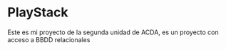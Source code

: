 # PlayStack
Este es mi proyecto de la segunda unidad de ACDA, es un proyecto con acceso a BBDD relacionales
